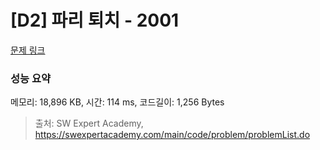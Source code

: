 # [D2] 파리 퇴치 - 2001 

[문제 링크](https://swexpertacademy.com/main/code/problem/problemDetail.do?contestProbId=AV5PzOCKAigDFAUq) 

### 성능 요약

메모리: 18,896 KB, 시간: 114 ms, 코드길이: 1,256 Bytes



> 출처: SW Expert Academy, https://swexpertacademy.com/main/code/problem/problemList.do